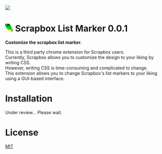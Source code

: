 <img src="https://user-images.githubusercontent.com/56141035/142559390-590b5c13-c3a9-4e7f-b4a0-980a322eb6af.jpg" width=75%>

# <img src="public/images/icon.png" width=5%> Scrapbox List Marker 0.0.1

<b>Customize the scrapbox list marker.</b>

This is a third party chrome extension for Scrapbox users.<br>
Currently, Scrapbox allows you to customize the design to your liking by writing CSS.<br>
However, writing CSS is time-consuming and complicated to change.<br>
This extension allows you to change Scrapbox's list markers to your liking using a GUI-based interface.

# Installation
Under review... Please wait.

# License
[MIT](https://opensource.org/licenses/MIT)
